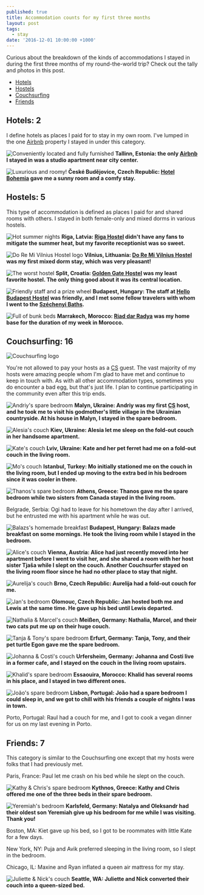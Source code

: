 ```yaml
---
published: true
title: Accommodation counts for my first three months
layout: post
tags:
  - stay
date: '2016-12-01 10:00:00 +1000'
---
```

Curious about the breakdown of the kinds of accommodations I stayed in during the first three months of my round-the-world trip? Check out the tally and photos in this post.

<!--more-->

* [Hotels](#hotels-2)
* [Hostels](#hostels-5)
* [Couchsurfing](#couchsurfing-16)
* [Friends](#friends-7)

## Hotels: 2

I define hotels as places I paid for to stay in my own room. I've lumped in the one [Airbnb][airbnb] property I stayed in under this category.

![Conveniently located and fully furnished]({{site.baseurl}}/images/2016/07/21/tallinn-arrival/airbnb-room.jpeg)
__Tallinn, Estonia: the only [Airbnb][airbnb] I stayed in was a studio apartment near city center.__

![Luxurious and roomy!]({{site.baseurl}}/images/2016/12/01-accommodation-counts-for-my-first-three-months/hotel-ceskebudejovice.jpg)
__České Budějovice, Czech Republic: [Hotel Bohemia](http://bohemia.restaurant) gave me a sunny room and a comfy stay.__

## Hostels: 5

This type of accommodation is defined as places I paid for and shared rooms with others. I stayed in both female-only and mixed dorms in various hostels.

![Hot summer nights]({{site.baseurl}}/images/2016/07/24/riga-day-1/rigahostel-bunkbeds.jpeg)
__Riga, Latvia: [Riga Hostel](http://www.rigahostel.com.lv/) didn't have any fans to mitigate the summer heat, but my favorite receptionist was so sweet.__

![Do Re Mi Vilnius Hostel logo]({{site.baseurl}}/images/2016/12/01-accommodation-counts-for-my-first-three-months/hostel-vilnius.png)
__Vilnius, Lithuania: [Do Re Mi Vilnius Hostel](http://doremihostel.com) was my first mixed dorm stay, which was very pleasant!__

![The worst hostel]({{site.baseurl}}/images/2016/08/21/trip-to-split/hostel-goldengate.jpeg)
__Split, Croatia: [Golden Gate Hostel](https://www.facebook.com/GoldenGateHostelSplit) was my least favorite hostel. The only thing good about it was its central location.__

![Friendly staff and a prize wheel]({{site.baseurl}}/images/2016/12/01-accommodation-counts-for-my-first-three-months/hostel-budapest.jpg)
__Budapest, Hungary: The staff at [Hello Budapest Hostel](http://www.hellobudapesthostel.com) was friendly, and I met some fellow travelers with whom I went to the [Széchenyi Baths](http://www.szechenyibath.hu).__

![Full of bunk beds]({{site.baseurl}}/images/2016/12/01-accommodation-counts-for-my-first-three-months/hostel-marrakesh.jpg)
__Marrakech, Morocco: [Riad dar Radya](https://www.lonelyplanet.com/morocco/marrakesh/hotels/riad-dar-radya/a/lod/b7a02a2d-40fb-4050-a459-b137a7a3e70d/1341482) was my home base for the duration of my week in Morocco.__

## Couchsurfing: 16

![Couchsurfing logo]({{site.baseurl}}/images/2016/08/01/my-first-experience-as-a-couchsurfing-guest/couchsurfing-logo.jpeg)

You're not allowed to pay your hosts as a [CS][cs] guest. The vast majority of my hosts were amazing people whom I'm glad to have met and continue to keep in touch with. As with all other accommodation types, sometimes you do encounter a bad egg, but that's just life. I plan to continue participating in the community even after this trip ends.

![Andriy's spare bedroom]({{site.baseurl}}/images/2016/07/31/a-day-in-malyn/room.jpeg)
__Malyn, Ukraine: Andriy was my first [CS][cs] host, and he took me to visit his godmother's little village in the Ukrainian countryside. At his house in Malyn, I stayed in the spare bedroom.__

![Alesia's couch]({{site.baseurl}}/images/2016/08/01/kiev-day-1/home-couch.jpeg)
__Kiev, Ukraine: Alesia let me sleep on the fold-out couch in her handsome apartment.__

![Kate's couch]({{site.baseurl}}/images/2016/08/03/trip-to-lviv/kateshouse-bed.jpeg)
__Lviv, Ukraine: Kate and her pet ferret had me on a fold-out couch in the living room.__

![Mo's couch]({{site.baseurl}}/images/2016/08/10/trip-to-istanbul/cs-moscouch.jpeg)
__Istanbul, Turkey: Mo initially stationed me on the couch in the living room, but I ended up moving to the extra bed in his bedroom since it was cooler in there.__

![Thanos's spare bedroom]({{site.baseurl}}/images/2016/08/16/trip-to-athens/thanos-room.jpeg)
__Athens, Greece: Thanos gave me the spare bedroom while two sisters from Canada stayed in the living room.__

Belgrade, Serbia: Ogi had to leave for his hometown the day after I arrived, but he entrusted me with his apartment while he was out.

![Balazs's homemade breakfast]({{site.baseurl}}/images/2016/12/01-accommodation-counts-for-my-first-three-months/cs-budapest.jpg)
__Budapest, Hungary: Balazs made breakfast on some mornings. He took the living room while I stayed in the bedroom.__

![Alice's couch]({{site.baseurl}}/images/2016/12/01-accommodation-counts-for-my-first-three-months/cs-vienna.jpg)
__Vienna, Austria: Alice had just recently moved into her apartment before I went to visit her, and she shared a room with her host sister Tjaša while I slept on the couch. Another Couchsurfer stayed on the living room floor since he had no other place to stay that night.__

![Aurelija's couch]({{site.baseurl}}/images/2016/12/01-accommodation-counts-for-my-first-three-months/cs-brno.jpg)
__Brno, Czech Republic: Aurelija had a fold-out couch for me.__

![Jan's bedroom]({{site.baseurl}}/images/2016/12/01-accommodation-counts-for-my-first-three-months/cs-olomouc.jpg)
__Olomouc, Czech Republic: Jan hosted both me and Lewis at the same time. He gave up his bed until Lewis departed.__

![Nathalia & Marcel's couch]({{site.baseurl}}/images/2016/12/01-accommodation-counts-for-my-first-three-months/cs-meissen.jpg)
__Meißen, Germany: Nathalia, Marcel, and their two cats put me up on their huge couch.__

![Tanja & Tony's spare bedroom]({{site.baseurl}}/images/2016/12/01-accommodation-counts-for-my-first-three-months/cs-erfurt.jpg)
__Erfurt, Germany: Tanja, Tony, and their pet turtle Egon gave me the spare bedroom.__

![Johanna & Costi's couch]({{site.baseurl}}/images/2016/12/01-accommodation-counts-for-my-first-three-months/cs-urfersheim.jpg)
__Urfersheim, Germany: Johanna and Costi live in a former cafe, and I stayed on the couch in the living room upstairs.__

![Khalid's spare bedroom]({{site.baseurl}}/images/2016/12/01-accommodation-counts-for-my-first-three-months/cs-essaouira.jpg)
__Essaouira, Morocco: Khalid has several rooms in his place, and I stayed in two different ones.__

![João's spare bedroom]({{site.baseurl}}/images/2016/12/01-accommodation-counts-for-my-first-three-months/cs-lisbon.jpg)
__Lisbon, Portugal: João had a spare bedroom I could sleep in, and we got to chill with his friends a couple of nights I was in town.__

Porto, Portugal: Raul had a couch for me, and I got to cook a vegan dinner for us on my last evening in Porto.

## Friends: 7

This category is similar to the Couchsurfing one except that my hosts were folks that I had previously met.

Paris, France: Paul let me crash on his bed while he slept on the couch.

![Kathy & Chris's spare bedroom]({{site.baseurl}}/images/2016/08/18/architectural-details-of-mikros-horio/bedroom.jpeg)
__Kythnos, Greece: Kathy and Chris offered me one of the three beds in their spare bedroom.__

![Yeremiah's bedroom]({{site.baseurl}}/images/2016/12/01-accommodation-counts-for-my-first-three-months/friend-karlsfeld.jpg)
__Karlsfeld, Germany: Natalya and Oleksandr had their oldest son Yeremiah give up his bedroom for me while I was visiting. Thank you!__

Boston, MA: Kiet gave up his bed, so I got to be roommates with little Kate for a few days.

New York, NY: Puja and Avik preferred sleeping in the living room, so I slept in the bedroom.

Chicago, IL: Maxine and Ryan inflated a queen air mattress for my stay.

![Juliette & Nick's couch]({{site.baseurl}}/images/2016/12/01-accommodation-counts-for-my-first-three-months/friend-seattle.jpg)
__Seattle, WA: Juliette and Nick converted their couch into a queen-sized bed.__

[airbnb]: https://www.airbnb.com
[cs]: https://www.couchsurfing.com
